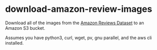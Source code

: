 # download-amazon-review-images

Download all of the images from the [Amazon Reviews Dataset](http://jmcauley.ucsd.edu/data/amazon/links.html) to an Amazon S3 bucket.

Assumes you have python3, curl, wget, pv, gnu parallel, and the aws cli installed.


